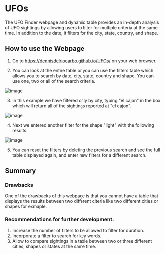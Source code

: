 # **UFOs**
The UFO Finder webpage and dynamic table provides an  in-depth analysis of UFO sightings by allowing users to filter for multiple criteria at the same time. In addition to the date, it filters for the city, state, country, and shape.

## **How to use the Webpage**
1. Go to https://dennisdelriocarbo.github.io/UFOs/ on your web browser.

2. You can look at the entire table or you can use the filters table which allows you to search by date, city, state, country and shape. You can use one, two or all of the search criteria.

![image](https://user-images.githubusercontent.com/104289098/180467797-f67e2eba-3932-4bd3-8017-5d60a46d77d1.png)

3. In this example we have filtered only by city, typing "el cajon" in the box which will return all of the sightings reported at "el cajon".

![image](https://user-images.githubusercontent.com/104289098/180468304-d60e4636-8a23-40e8-9f0d-08e935b6e6d7.png)

4. Next we entered another filter for the shape "light" with the following results:

![image](https://user-images.githubusercontent.com/104289098/180468566-ec20a678-a85e-452f-aff6-70adb9a11cae.png)

5. You can reset the filters by deleting the previous search and see the full table displayed again, and enter new filters for a different search.

## **Summary**

### **Drawbacks**
One of the drawbacks of this webpage is that you cannot have a table that displays the results  between two different citeria like two different cities or shapes for exmaple.

### **Recommendations for further development.**
1. Increase the number of filters to be allowed to filter for duration.
2. Incorporate a filter to search for key words.
3. Allow to compare sightings in a table between two or three different cities, shapes or states at the same time. 

